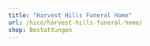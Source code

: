 ```yaml
---
title: "Harvest Hills Funeral Home"
url: /hico/harvest-hills-funeral-home/
shop: Bestattungen
---
```

